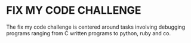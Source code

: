 # FIX MY CODE CHALLENGE

The fix my code challenge is centered around tasks involving debugging programs ranging from C written programs to python, ruby and co.
